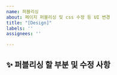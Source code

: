 ```yaml
---
name: 퍼블리싱
about: 페이지 퍼블리싱 및 css 수정 등 UI 변경
title: "[Design]"
labels: ''
assignees: ''

---
```


## ✨ 퍼블리싱 할 부분 및 수정 사항
<br>
